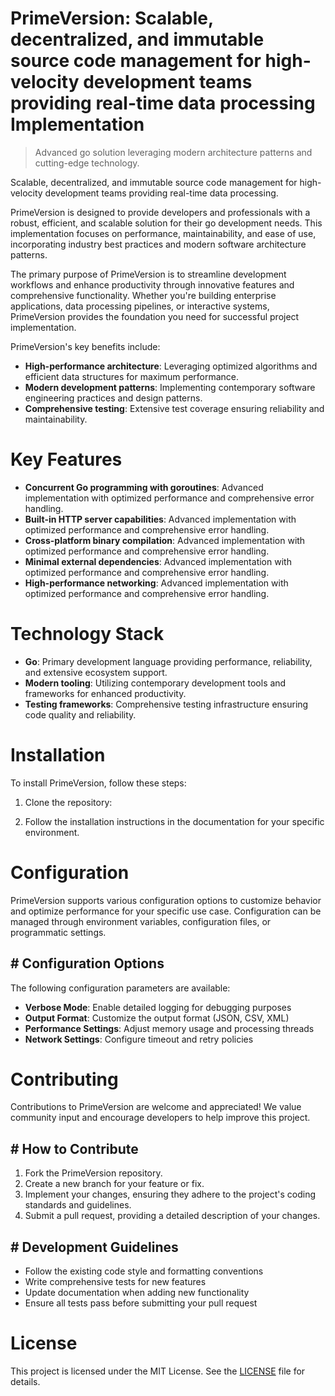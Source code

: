<!-- fallback_PrimeVersion_20250802182847_73556 -->

# PrimeVersion: Scalable, decentralized, and immutable source code management for high-velocity development teams providing real-time data processing Implementation
> Advanced go solution leveraging modern architecture patterns and cutting-edge technology.

Scalable, decentralized, and immutable source code management for high-velocity development teams providing real-time data processing.

PrimeVersion is designed to provide developers and professionals with a robust, efficient, and scalable solution for their go development needs. This implementation focuses on performance, maintainability, and ease of use, incorporating industry best practices and modern software architecture patterns.

The primary purpose of PrimeVersion is to streamline development workflows and enhance productivity through innovative features and comprehensive functionality. Whether you're building enterprise applications, data processing pipelines, or interactive systems, PrimeVersion provides the foundation you need for successful project implementation.

PrimeVersion's key benefits include:

* **High-performance architecture**: Leveraging optimized algorithms and efficient data structures for maximum performance.
* **Modern development patterns**: Implementing contemporary software engineering practices and design patterns.
* **Comprehensive testing**: Extensive test coverage ensuring reliability and maintainability.

# Key Features

* **Concurrent Go programming with goroutines**: Advanced implementation with optimized performance and comprehensive error handling.
* **Built-in HTTP server capabilities**: Advanced implementation with optimized performance and comprehensive error handling.
* **Cross-platform binary compilation**: Advanced implementation with optimized performance and comprehensive error handling.
* **Minimal external dependencies**: Advanced implementation with optimized performance and comprehensive error handling.
* **High-performance networking**: Advanced implementation with optimized performance and comprehensive error handling.

# Technology Stack

* **Go**: Primary development language providing performance, reliability, and extensive ecosystem support.
* **Modern tooling**: Utilizing contemporary development tools and frameworks for enhanced productivity.
* **Testing frameworks**: Comprehensive testing infrastructure ensuring code quality and reliability.

# Installation

To install PrimeVersion, follow these steps:

1. Clone the repository:


2. Follow the installation instructions in the documentation for your specific environment.

# Configuration

PrimeVersion supports various configuration options to customize behavior and optimize performance for your specific use case. Configuration can be managed through environment variables, configuration files, or programmatic settings.

## # Configuration Options

The following configuration parameters are available:

* **Verbose Mode**: Enable detailed logging for debugging purposes
* **Output Format**: Customize the output format (JSON, CSV, XML)
* **Performance Settings**: Adjust memory usage and processing threads
* **Network Settings**: Configure timeout and retry policies

# Contributing

Contributions to PrimeVersion are welcome and appreciated! We value community input and encourage developers to help improve this project.

## # How to Contribute

1. Fork the PrimeVersion repository.
2. Create a new branch for your feature or fix.
3. Implement your changes, ensuring they adhere to the project's coding standards and guidelines.
4. Submit a pull request, providing a detailed description of your changes.

## # Development Guidelines

* Follow the existing code style and formatting conventions
* Write comprehensive tests for new features
* Update documentation when adding new functionality
* Ensure all tests pass before submitting your pull request

# License

This project is licensed under the MIT License. See the [LICENSE](https://github.com/cerenyilmazjinx/PrimeVersion/blob/main/LICENSE) file for details.
